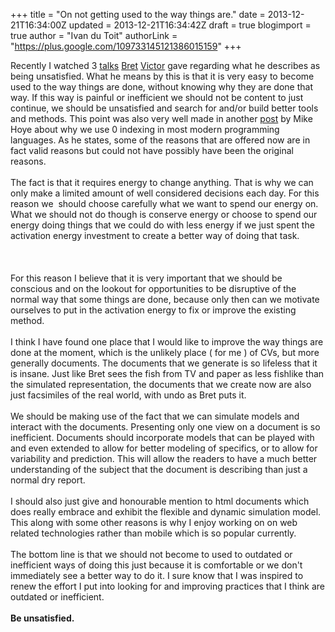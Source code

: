 +++
title = "On not getting used to the way things are."
date = 2013-12-21T16:34:00Z
updated = 2013-12-21T16:34:42Z
draft = true
blogimport = true 
author = "Ivan du Toit"
authorLink = "https://plus.google.com/109733145121386015159"
+++

Recently I watched 3 <a href="http://www.youtube.com/watch?v=8pTEmbeENF4">talks</a>&nbsp;<a href="http://www.youtube.com/watch?v=ZfytHvgHybA">Bret</a> <a href="http://www.youtube.com/watch?v=PUv66718DII">Victor</a> gave regarding what he describes as being unsatisfied. What he means by this is that it is very easy to become used to the way things are done, without knowing why they are done that way. If this way is painful or inefficient we should not be content to just continue, we should be unsatisfied and search for and/or build better tools and methods. This point was also very well made in another <a href="http://exple.tive.org/blarg/2013/10/22/citation-needed/">post</a>&nbsp;by Mike Hoye about why we use 0 indexing in most modern programming languages. As he states, some of the reasons that are offered now are in fact valid reasons but could not have possibly have been the original reasons.<br /><br />The fact is that it requires energy to change anything. That is why we can only make a limited amount of well considered decisions each day. For this reason we &nbsp;should choose carefully what we want to spend our energy on. What we should not do though is conserve energy or choose to spend our energy doing things that we could do with less energy if we just spent the activation energy investment to create a better way of doing that task.<br /><br /><a name='more'></a><br /><br />For this reason I believe that it is very important that we should be conscious and on the lookout for opportunities to be disruptive of the normal way that some things are done, because only then can we motivate ourselves to put in the activation energy to fix or improve the existing method.<br /><br />I think I have found one place that I would like to improve the way things are done at the moment, which is the unlikely place ( for me ) of CVs, but more generally documents. The documents that we generate is so lifeless that it is insane. Just like Bret sees the fish from TV and paper as less fishlike than the simulated representation, the documents that we create now are also just facsimiles of the real world, with undo as Bret puts it.<br /><br />We should be making use of the fact that we can simulate models and interact with the documents. Presenting only one view on a document is so inefficient. Documents should incorporate models that can be played with and even extended to allow for better modeling of specifics, or to allow for variability and prediction. This will allow the readers to have a much better understanding of the subject that the document is describing than just a normal dry report.<br /><br />I should also just give and honourable mention to html documents which does really embrace and exhibit the flexible and dynamic simulation model. This along with some other reasons is why I enjoy working on on web related technologies rather than mobile which is so popular currently.<br /><br />The bottom line is that we should not become to used to outdated or inefficient ways of doing this just because it is comfortable or we don't immediately see a better way to do it. I sure know that I was inspired to renew the effort I put into looking for and improving practices that I think are outdated or inefficient.<br /><br /><b>Be&nbsp;unsatisfied.</b>
